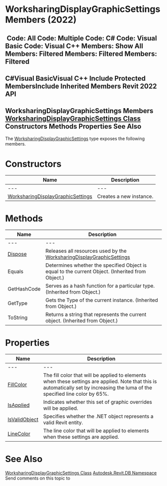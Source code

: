 # WorksharingDisplayGraphicSettings Members (2022)

﻿
 Code: All Code: Multiple Code: C# Code: Visual Basic Code: Visual C++  Members: Show All Members: Filtered Members: Filtered Members: Filtered   
---  
C#Visual BasicVisual C++
Include Protected MembersInclude Inherited Members
Revit 2022 API  
---  
WorksharingDisplayGraphicSettings Members  
[WorksharingDisplayGraphicSettings Class](994d2fb5-11cc-6756-155b-d496eedbe800.md "WorksharingDisplayGraphicSettings Class") Constructors Methods Properties See Also  
---  
The [WorksharingDisplayGraphicSettings](994d2fb5-11cc-6756-155b-d496eedbe800.md "WorksharingDisplayGraphicSettings Class") type exposes the following members.
# Constructors
| Name | Description |
| --- | --- |
| --- | --- | --- |
| [WorksharingDisplayGraphicSettings](56c67037-19eb-1243-0fbd-0b8cf84c1576.md "WorksharingDisplayGraphicSettings Constructor") | Creates a new instance. |

# Methods
| Name | Description |
| --- | --- |
| --- | --- | --- |
| [Dispose](5c470551-dd56-fb62-40a6-0cb2d65b04b4.md "Dispose Method") | Releases all resources used by the [WorksharingDisplayGraphicSettings](994d2fb5-11cc-6756-155b-d496eedbe800.md "WorksharingDisplayGraphicSettings Class") |
| Equals | Determines whether the specified Object is equal to the current Object. (Inherited from Object.) |
| GetHashCode | Serves as a hash function for a particular type.  (Inherited from Object.) |
| GetType | Gets the Type of the current instance. (Inherited from Object.) |
| ToString | Returns a string that represents the current object. (Inherited from Object.) |

# Properties
| Name | Description |
| --- | --- |
| --- | --- | --- |
| [FillColor](9d7980b5-bb54-4d43-a1f3-e53c104d54d6.md "FillColor Property") | The fill color that will be applied to elements when these settings are applied. Note that this is automatically set by increasing the luma of the specified line color by 65%. |
| [IsApplied](202b4f2c-35f7-b1ca-1182-442851ca9dc6.md "IsApplied Property") | Indicates whether this set of graphic overrides will be applied. |
| [IsValidObject](7f52262d-f6ce-c01d-5046-31362b6a8c91.md "IsValidObject Property") | Specifies whether the .NET object represents a valid Revit entity. |
| [LineColor](775ac9cd-9bde-568f-76d5-afeb370344a1.md "LineColor Property") | The line color that will be applied to elements when these settings are applied. |

# See Also
[WorksharingDisplayGraphicSettings Class](994d2fb5-11cc-6756-155b-d496eedbe800.md "WorksharingDisplayGraphicSettings Class")
[Autodesk.Revit.DB Namespace](87546ba7-461b-c646-cbb1-2cb8f5bff8b2.md "Autodesk.Revit.DB Namespace")
Send comments on this topic to 